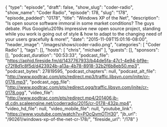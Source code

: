 {
  "type": "episode",
  "draft": false,
  "show_slug": "coder-radio",
  "show_name": "Coder Radio",
  "episode": 178,
  "slug": "178",
  "episode_padded": "0178",
  "title": "Windows XP of the Net",
  "description": "Is open source software immoral in some market conditions? The guys debate. Plus Google\u2019s impressive new open source project, standing while you work is going out of style & how to adapt to the changing need of your users gracefully & more!",
  "date": "2015-11-09T15:01:16-08:00",
  "header_image": "/images/shows/coder-radio.png",
  "categories": [
    "Coder Radio"
  ],
  "tags": [],
  "hosts": [
    "chris",
    "michael"
  ],
  "guests": [],
  "sponsors": [],
  "podcast_duration": "00:53:33",
  "podcast_file": "https://aphid.fireside.fm/d/1437767933/b44de5fa-47c1-4e94-bf9e-c72f8d1c8f5d/d423924b-a13a-4b78-8918-32b2f6b8eb50.mp3",
  "podcast_bytes": 27819595,
  "podcast_chapters": null,
  "podcast_alt_file": "http://www.podtrac.com/pts/redirect.mp3/traffic.libsyn.com/jnite/cr-0178.mp3",
  "podcast_ogg_file": "http://www.podtrac.com/pts/redirect.ogg/traffic.libsyn.com/jnite/cr-0178.ogg",
  "video_file": "http://www.podtrac.com/pts/redirect.mp4/201406.jb-dl.cdn.scaleengine.net/coderradio/2015/cr-0178-432p.mp4",
  "video_hd_file": null,
  "video_mobile_file": null,
  "youtube_link": "https://www.youtube.com/watch?v=POcQvmOTH30",
  "jb_url": "/90261/windows-xp-of-the-net-cr-178/",
  "fireside_url": "/178"
}

